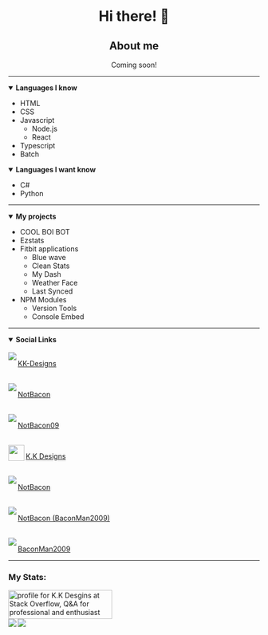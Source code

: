 <h1 align="center">Hi there! 👋</h1>

<h2 align="center">About me</h2>
<p align="center">Coming soon!</p>

<hr />

<details open>
    <summary><b>Languages I know</b></summary>

<ul>
<li>HTML</li>
<li>CSS</li>
<li>
Javascript
<ul>
<li>Node.js</li>
<li>React</li>
</ul>
</li>
<li>Typescript</li>
<li>Batch</li>
</ul>
</details>

<details open>
    <summary><b>Languages I want know</b></summary>

<ul>
<li>C#</li>
<li>Python</li>
</ul>
</details>

<hr />

<details open>
    <summary><b>My projects</b></summary>

<ul>
<li>COOL BOI BOT</li>
<li>Ezstats</li>
<li>
Fitbit applications
<ul>
<li>Blue wave</li>
<li>Clean Stats</li>
<li>My Dash</li>
<li>Weather Face</li>
<li>Last Synced</li>
</ul>
</li>
<li>
NPM Modules
<ul>
<li>Version Tools</li>
<li>Console Embed</li>
</ul>
</li>
</ul>
</details>

<hr />

<details open>
    <summary><b>Social Links</b></summary>

<br/>
<a href="https://github.com/KK-Designs">
    <img align="left" src="https://user-images.githubusercontent.com/71038229/151719234-8c3dc042-1d10-4e74-bbc1-e785dd320b09.png" />
    <p>KK-Designs</p>
</a>
<br />
<a href="https://open.spotify.com/user/tdch4qzlrauuzpg3o8mvg9ix7">
    <img align="left" src="https://open.spotifycdn.com/cdn/images/favicon32.8e66b099.png" />
    <p>NotBacon</p>
</a>
<br />
<a href="https://www.twitch.tv/notbaconwastaken">
    <img align="left" src="https://static.twitchcdn.net/assets/favicon-32-e29e246c157142c94346.png" />
    <p>NotBacon09</p>
</a>
<br />
<a href="https://stackoverflow.com/users/15356407/k-k-desgins">
    <img align="left" width="32" height="32" src="https://cdn.sstatic.net/Sites/stackoverflow/Img/favicon.ico?v=ec617d715196" />
    <p>K.K Designs</p>
</a>
<br />
<a href="https://www.youtube.com/channel/UCOTUSsm_zy3cJxIbY0mcWJw">
    <img align="left" src="https://www.youtube.com/s/desktop/ca9cd554/img/favicon_32x32.png" />
    <p>NotBacon</p>
</a>
<br />
<a href="https://www.reddit.com/user/BaconMan2009">
    <img align="left" src="https://www.redditstatic.com/desktop2x/img/favicon/favicon-32x32.png" />
    <p>NotBacon (BaconMan2009)</p>
</a>
<br />
<a href="https://steamcommunity.com/profiles/76561199169020120">
    <img align="left" src="https://user-images.githubusercontent.com/71038229/151681478-dab6e36c-6045-424b-a1bc-2bb572ab3d93.png" />
    <p>BaconMan2009</p>
</a>
</details>

<hr />

<h3>My Stats:</h3>

<a href="https://stackoverflow.com/users/15356407/k-k-desgins">
	<img align="center" src="https://stackoverflow.com/users/flair/15356407.png?theme=dark" width="208" height="58" alt="profile for K.K Desgins at Stack Overflow, Q&amp;A for professional and enthusiast programmers" title="profile for K.K Desgins at Stack Overflow, Q&amp;A for professional and enthusiast programmers">
</a>
<br />
<a href="https://github.com/KK-Designs">
    <img align="left" src="https://github-readme-stats.vercel.app/api?username=KK-Designs&theme=algolia&border_color=30363d&show_icons=true" />
</a>
<a href="https://github.com/KK-Designs">
    <img src="https://github-readme-stats.vercel.app/api/top-langs/?username=KK-Designs&theme=algolia&border_color=30363d&layout=compact" />
</a>

<!--
**KK-Designs/KK-Designs** is a ✨ _special_ ✨ repository because its `README.md` (this file) appears on your GitHub profile.

Here are some ideas to get you started:

- 🔭 I’m currently working on ...
- 🌱 I’m currently learning ...
- 👯 I’m looking to collaborate on ...
- 🤔 I’m looking for help with ...
- 💬 Ask me about ...
- 📫 How to reach me: ...
- 😄 Pronouns: ...
- ⚡ Fun fact: ...
-->
